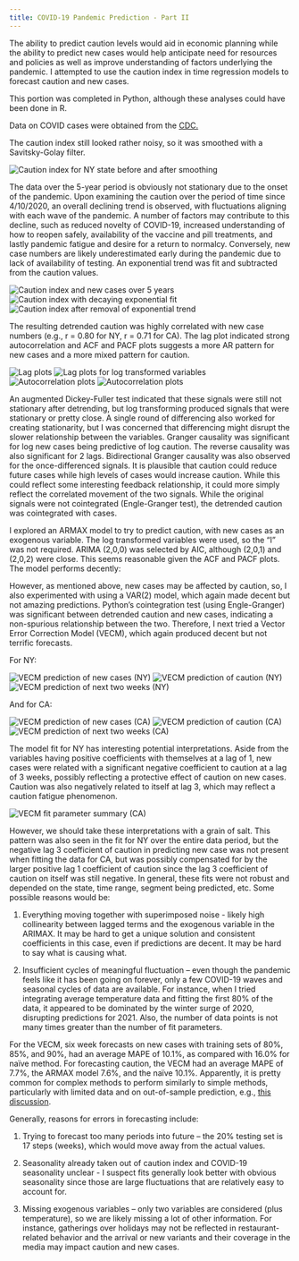 ```yaml
---
title: COVID-19 Pandemic Prediction - Part II
---
```


The ability to predict caution levels would aid in economic planning while the ability to predict new cases would help anticipate need for resources and policies as well as improve understanding of factors underlying the pandemic. I attempted to use the caution index in time regression models to forecast caution and new cases.

This portion was completed in Python, although these analyses could have been done in R.

Data on COVID cases were obtained from the [CDC.](https://data.cdc.gov/Case-Surveillance/United-States-COVID-19-Cases-and-Deaths-by-State-o/9mfq-cb36)

The caution index still looked rather noisy, so it was smoothed with a Savitsky-Golay filter. 

<img src="Caution_Index_New_York.png" alt="Caution index for NY state before and after smoothing">

The data over the 5-year period is obviously not stationary due to the onset of the pandemic. Upon examining the caution over the period of time since 4/10/2020, an overall declining trend is observed, with fluctuations aligning with each wave of the pandemic. A number of factors may contribute to this decline, such as reduced novelty of COVID-19, increased understanding of how to reopen safely, availability of the vaccine and pill treatments, and lastly pandemic fatigue and desire for a return to normalcy. Conversely, new case numbers are likely underestimated early during the pandemic due to lack of availability of testing. An exponential trend was fit and subtracted from the caution values. 

<img src="Caution_and_new_cases_full.png" alt="Caution index and new cases over 5 years">

<img src="Caution_and_new_cases.png" alt="Caution index with decaying exponential fit">

<img src="Caution_and_new_cases_minus_exp.png" alt="Caution index after removal of exponential trend">

The resulting detrended caution was highly correlated with new case numbers (e.g., r = 0.80 for NY, r = 0.71 for CA). The lag plot indicated strong autocorrelation and ACF and PACF plots suggests a more AR pattern for new cases and a more mixed pattern for caution. 

<img src="Lag_plot.png" alt="Lag plots">
<img src="Lag_plot_log.png" alt="Lag plots for log transformed variables">
<img src="ACF.png" alt="Autocorrelation plots">
<img src="PACF.png" alt="Autocorrelation plots">

An augmented Dickey-Fuller test indicated that these signals were still not stationary after detrending, but log transforming produced signals that were stationary or pretty close. A single round of differencing also worked for creating stationarity, but I was concerned that differencing might disrupt the slower relationship between the variables.
Granger causality was significant for log new cases being predictive of log caution. The reverse causality was also significant for 2 lags. Bidirectional Granger causality was also observed for the once-differenced signals. It is plausible that caution could reduce future cases while high levels of cases would increase caution. While this could reflect some interesting feedback relationship, it could more simply reflect the correlated movement of the two signals. While the original signals were not cointegrated (Engle-Granger test), the detrended caution was cointegrated with cases.

I explored an ARMAX model to try to predict caution, with new cases as an exogenous variable. The log transformed variables were used, so the “I” was not required. ARIMA (2,0,0) was selected by AIC, although (2,0,1) and (2,0,2) were close. This seems reasonable given the ACF and PACF plots. The model performs decently:

However, as mentioned above, new cases may be affected by caution, so, I also experimented with using a VAR(2) model, which again made decent but not amazing predictions. Python’s cointegration test (using Engle-Granger) was significant between detrended caution and new cases, indicating a non-spurious relationship between the two. Therefore, I next tried a Vector Error Correction Model (VECM), which again produced decent but not terrific forecasts.

For NY:

<img src="VECM_new_case_NY.png" alt="VECM prediction of new cases (NY)">
<img src="VECM_caution_NY.png" alt="VECM prediction of caution (NY)">
<img src="VECM_new_case_prediction_NY.png" alt="VECM prediction of next two weeks (NY)">

And for CA:

<img src="VECM_new_case_CA.png" alt="VECM prediction of new cases (CA)">
<img src="VECM_caution_CA.png" alt="VECM prediction of caution (CA)">
<img src="VECM_new_case_prediction_CA.png" alt="VECM prediction of next two weeks (CA)">

The model fit for NY has interesting potential interpretations. Aside from the variables having positive coefficients with themselves at a lag of 1, new cases were related with a significant negative coefficient to caution at a lag of 3 weeks, possibly reflecting a protective effect of caution on new cases. Caution was also negatively related to itself at lag 3, which may reflect a caution fatigue phenomenon.

<img src="VECM_NY.png" alt="VECM fit parameter summary (CA)">

However, we should take these interpretations with a grain of salt. This pattern was also seen in the fit for NY over the entire data period, but the negative lag 3 coefficient of caution in predicting new case was not present when fitting the data for CA, but was possibly compensated for by the larger positive lag 1 coefficient of caution since the lag 3 coefficient of caution on itself was still negative. In general, these fits were not robust and depended on the state, time range, segment being predicted, etc. Some possible reasons would be:

1.	Everything moving together with superimposed noise - likely high collinearity between lagged terms and the exogenous variable in the ARIMAX. It may be hard to get a unique solution and consistent coefficients in this case, even if predictions are decent. It may be hard to say what is causing what. 

2.	Insufficient cycles of meaningful fluctuation – even though the pandemic feels like it has been going on forever, only a few COVID-19 waves and seasonal cycles of data are available. For instance, when I tried integrating average temperature data and fitting the first 80% of the data, it appeared to be dominated by the winter surge of 2020, disrupting predictions for 2021. Also, the number of data points is not many times greater than the number of fit parameters.

For the VECM, six week forecasts on new cases with training sets of 80%, 85%, and 90%, had an average MAPE of 10.1%, as compared with 16.0% for naïve method. For forecasting caution, the VECM had an average MAPE of 7.7%, the ARMAX model 7.6%, and the naïve 10.1%.  Apparently, it is pretty common for complex methods to perform similarly to simple methods, particularly with limited data and on out-of-sample prediction, e.g., [this discussion](https://stats.stackexchange.com/questions/124955/is-it-unusual-for-the-mean-to-outperform-arima).

Generally, reasons for errors in forecasting include:

1.	Trying to forecast too many periods into future – the 20% testing set is 17 steps (weeks), which would move away from the actual values.

2.	Seasonality already taken out of caution index and COVID-19 seasonality unclear - I suspect fits generally look better with obvious seasonality since those are large fluctuations that are relatively easy to account for. 

3.	Missing exogenous variables – only two variables are considered (plus temperature), so we are likely missing a lot of other information. For instance, gatherings over holidays may not be reflected in restaurant-related behavior and the arrival or new variants and their coverage in the media may impact caution and new cases. 

